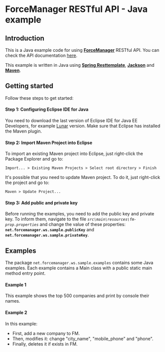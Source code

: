 # ForceManager RESTful API - Java example

## Introduction

This is a Java example code for using [**ForceManager**](https://forcemanager.net/) RESTful API. You can check the API documentation [here](http://developer.forcemanager.net/).

This example is written in Java using [**Spring Resttemplate**](http://docs.spring.io/spring/docs/current/javadoc-api/org/springframework/web/client/RestTemplate.html), [**Jackson**](https://github.com/FasterXML/jackson) and [**Maven**](https://maven.apache.org/).



## Getting started

Follow these steps to get started:

#### Step 1: Configuring Eclipse IDE for Java

You need to download the last version of Eclipse IDE for Java EE Developers, for example [Lunar](https://www.eclipse.org/downloads/packages/eclipse-ide-java-ee-developers/lunasr2) version. Make sure that Eclipse has installed the Maven plugin.


#### Step 2: Import Maven Project into Eclipse

To import an existing Maven project into Eclipse, just right-click the Package Explorer and go to:

`
Import... > Existing Maven Projects > Select root directory > Finish
`

It's possible that you need to update Maven project. To do it, just right-click the project and go to:

`
Maven > Update Project...
`


#### Step 3: Add public and private key

Before running the examples, you need to add the public key and private key. To inform them, navigate to the file *`src\main\resources\fm-prop.properties`* and change the value of these properties: **`net.forcemanager.ws.sample.publicKey`** and **`net.forcemanager.ws.sample.privateKey`**.



## Examples

The package `net.forcemanager.ws.sample.examples` contains some Java examples. Each example contains a Main class with a public static main method entry point.

#### Example 1

This example shows the top 500 companies and print by console their names.

#### Example 2

In this example:

+ First, add a new company to FM.
+ Then, modifies it: change "city_name", "mobile_phone" and "phone".
+ Finally, deletes it if exists in FM.
